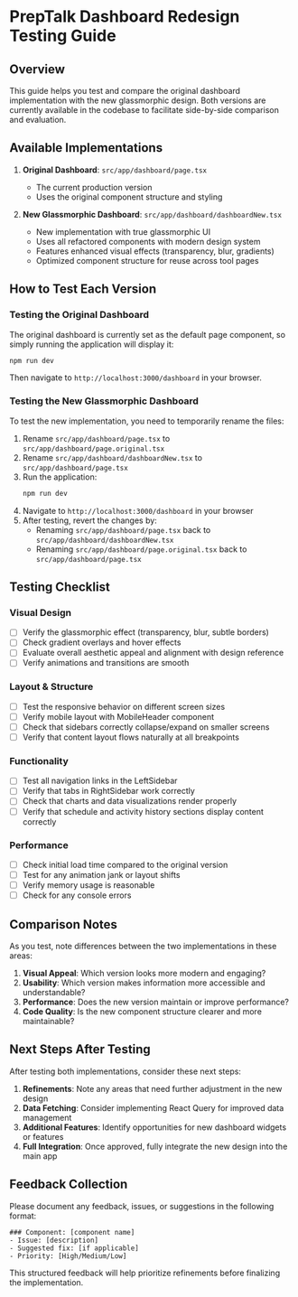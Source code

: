 # PrepTalk Dashboard Redesign Testing Guide

## Overview

This guide helps you test and compare the original dashboard implementation with the new glassmorphic design. Both versions are currently available in the codebase to facilitate side-by-side comparison and evaluation.

## Available Implementations

1. **Original Dashboard**: `src/app/dashboard/page.tsx`
   - The current production version
   - Uses the original component structure and styling

2. **New Glassmorphic Dashboard**: `src/app/dashboard/dashboardNew.tsx`
   - New implementation with true glassmorphic UI
   - Uses all refactored components with modern design system
   - Features enhanced visual effects (transparency, blur, gradients)
   - Optimized component structure for reuse across tool pages

## How to Test Each Version

### Testing the Original Dashboard

The original dashboard is currently set as the default page component, so simply running the application will display it:

```bash
npm run dev
```

Then navigate to `http://localhost:3000/dashboard` in your browser.

### Testing the New Glassmorphic Dashboard

To test the new implementation, you need to temporarily rename the files:

1. Rename `src/app/dashboard/page.tsx` to `src/app/dashboard/page.original.tsx`
2. Rename `src/app/dashboard/dashboardNew.tsx` to `src/app/dashboard/page.tsx`
3. Run the application:
   ```bash
   npm run dev
   ```
4. Navigate to `http://localhost:3000/dashboard` in your browser
5. After testing, revert the changes by:
   - Renaming `src/app/dashboard/page.tsx` back to `src/app/dashboard/dashboardNew.tsx`
   - Renaming `src/app/dashboard/page.original.tsx` back to `src/app/dashboard/page.tsx`

## Testing Checklist

### Visual Design
- [ ] Verify the glassmorphic effect (transparency, blur, subtle borders)
- [ ] Check gradient overlays and hover effects
- [ ] Evaluate overall aesthetic appeal and alignment with design reference
- [ ] Verify animations and transitions are smooth

### Layout & Structure
- [ ] Test the responsive behavior on different screen sizes
- [ ] Verify mobile layout with MobileHeader component
- [ ] Check that sidebars correctly collapse/expand on smaller screens
- [ ] Verify that content layout flows naturally at all breakpoints

### Functionality
- [ ] Test all navigation links in the LeftSidebar
- [ ] Verify that tabs in RightSidebar work correctly
- [ ] Check that charts and data visualizations render properly
- [ ] Verify that schedule and activity history sections display content correctly

### Performance
- [ ] Check initial load time compared to the original version
- [ ] Test for any animation jank or layout shifts
- [ ] Verify memory usage is reasonable
- [ ] Check for any console errors

## Comparison Notes

As you test, note differences between the two implementations in these areas:

1. **Visual Appeal**: Which version looks more modern and engaging?
2. **Usability**: Which version makes information more accessible and understandable?
3. **Performance**: Does the new version maintain or improve performance?
4. **Code Quality**: Is the new component structure clearer and more maintainable?

## Next Steps After Testing

After testing both implementations, consider these next steps:

1. **Refinements**: Note any areas that need further adjustment in the new design
2. **Data Fetching**: Consider implementing React Query for improved data management
3. **Additional Features**: Identify opportunities for new dashboard widgets or features
4. **Full Integration**: Once approved, fully integrate the new design into the main app

## Feedback Collection

Please document any feedback, issues, or suggestions in the following format:

```
### Component: [component name]
- Issue: [description]
- Suggested fix: [if applicable]
- Priority: [High/Medium/Low]
```

This structured feedback will help prioritize refinements before finalizing the implementation.
